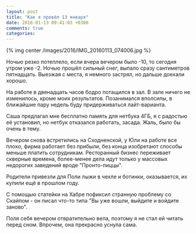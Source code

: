 ```yaml
---
layout: post
title: "Как я провёл 13 января"
date: 2016-01-13 09:41:03 +0300
comments: true
categories: 
---
```

{% img center /images/2016/IMG_20160113_074006.jpg %}

Ночью резко потеплело, если вчера вечером было -10, то сегодня утром уже -2. Ночью прошёл сильный снег, выпало сразу сантиметров пятнадцать. Выезжая с места, я немного застрял, но дальше доехали хорошо.

На работе в двенадцать часов бодро потащился в зал. В зале ничего не изменилось, кроме моих результатов. Позанимался вполсилы, в ближайшие пару недель буду придерживаться лайт-варианта.

Саша предлагал мне бесплатно память для нетбука 4ГБ, я с радостью её установил, но нетбук отказался работать, засада. Жаль, было бы очень в тему.

Вечером снова встретились на Сходненской, у Юли на работе все плохо, фирма работает без прибыли, без конца изобретают способы меньше платить сотрудникам. Ресторанный бизнес переживает скверные времена, более-менее дела идут только у массовых недорогих заведений вроде "Пронто-пиццы".

Родители привезли для Поли лыжи в чехле и ботинки, оказывается, их купили ещё в прошлом году.

С помощью статейки на Хабре пофиксил странную проблему со Скайпом - он писал что-то типа "Вы уже вошли, выйдите и войдите заново".

Поля себя вечером отвратительно вела, поэтому я не стал ей читать перед сном. Впрочем, она прекрасно уснула сама.